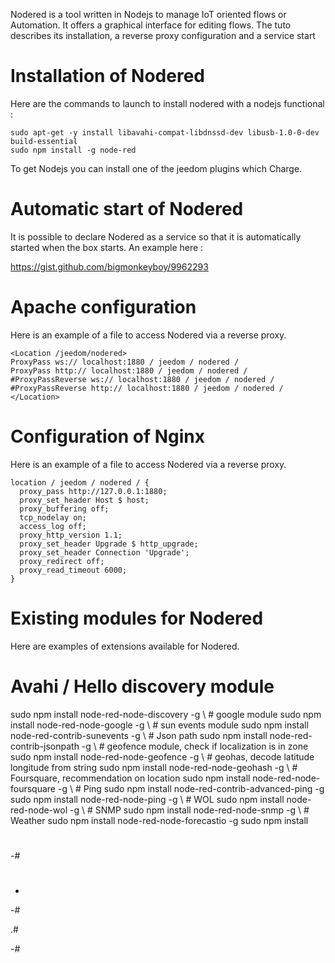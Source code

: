 Nodered is a tool written in Nodejs to manage IoT oriented flows or
Automation. It offers a graphical interface for editing flows. The
tuto describes its installation, a reverse proxy configuration and a
service start

Installation of Nodered 
=======================

Here are the commands to launch to install nodered with a nodejs
functional :

    sudo apt-get -y install libavahi-compat-libdnssd-dev libusb-1.0-0-dev build-essential
    sudo npm install -g node-red

To get Nodejs you can install one of the jeedom plugins which
Charge.

Automatic start of Nodered 
================================

It is possible to declare Nodered as a service so that it is
automatically started when the box starts. An example here :

<https://gist.github.com/bigmonkeyboy/9962293>

Apache configuration 
======================

Here is an example of a file to access Nodered via a reverse
proxy.

    <Location /jeedom/nodered>
    ProxyPass ws:// localhost:1880 / jeedom / nodered /
    ProxyPass http:// localhost:1880 / jeedom / nodered /
    #ProxyPassReverse ws:// localhost:1880 / jeedom / nodered /
    #ProxyPassReverse http:// localhost:1880 / jeedom / nodered /
    </Location>

Configuration of Nginx 
======================

Here is an example of a file to access Nodered via a reverse
proxy.

    location / jeedom / nodered / {
      proxy_pass http://127.0.0.1:1880;
      proxy_set_header Host $ host;
      proxy_buffering off;
      tcp_nodelay on;
      access_log off;
      proxy_http_version 1.1;
      proxy_set_header Upgrade $ http_upgrade;
      proxy_set_header Connection 'Upgrade';
      proxy_redirect off;
      proxy_read_timeout 6000;
    }

Existing modules for Nodered 
==============================

Here are examples of extensions available for Nodered.

Avahi / Hello discovery module 
==============================

sudo npm install node-red-node-discovery -g \ # google module sudo npm
install node-red-node-google -g \ # sun events module sudo npm install
node-red-contrib-sunevents -g \ # Json path sudo npm install
node-red-contrib-jsonpath -g \ # geofence module, check if localization
is in zone sudo npm install node-red-node-geofence -g \ # geohas, decode
latitude longitude from string sudo npm install node-red-node-geohash -g
\ # Foursquare, recommendation on location sudo npm install
node-red-node-foursquare -g \ # Ping sudo npm install
node-red-contrib-advanced-ping -g sudo npm install node-red-node-ping -g
\ # WOL sudo npm install node-red-node-wol -g \ # SNMP sudo npm install
node-red-node-snmp -g \ # Weather sudo npm install
node-red-node-forecastio -g sudo npm install


#


-#


#












-


-#




.#







-#



